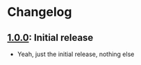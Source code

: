 # Changelog

## [1.0.0](https://github.com/kernle32dll/synchronized-cron-task/releases/tag/v1.0.0): Initial release

- Yeah, just the initial release, nothing else